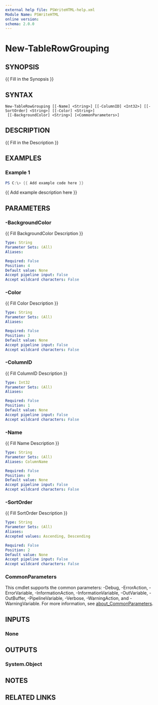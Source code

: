 ```yaml
---
external help file: PSWriteHTML-help.xml
Module Name: PSWriteHTML
online version:
schema: 2.0.0
---
```


# New-TableRowGrouping

## SYNOPSIS
{{ Fill in the Synopsis }}

## SYNTAX

```
New-TableRowGrouping [[-Name] <String>] [[-ColumnID] <Int32>] [[-SortOrder] <String>] [[-Color] <String>]
 [[-BackgroundColor] <String>] [<CommonParameters>]
```

## DESCRIPTION
{{ Fill in the Description }}

## EXAMPLES

### Example 1
```powershell
PS C:\> {{ Add example code here }}
```

{{ Add example description here }}

## PARAMETERS

### -BackgroundColor
{{ Fill BackgroundColor Description }}

```yaml
Type: String
Parameter Sets: (All)
Aliases:

Required: False
Position: 4
Default value: None
Accept pipeline input: False
Accept wildcard characters: False
```

### -Color
{{ Fill Color Description }}

```yaml
Type: String
Parameter Sets: (All)
Aliases:

Required: False
Position: 3
Default value: None
Accept pipeline input: False
Accept wildcard characters: False
```

### -ColumnID
{{ Fill ColumnID Description }}

```yaml
Type: Int32
Parameter Sets: (All)
Aliases:

Required: False
Position: 1
Default value: None
Accept pipeline input: False
Accept wildcard characters: False
```

### -Name
{{ Fill Name Description }}

```yaml
Type: String
Parameter Sets: (All)
Aliases: ColumnName

Required: False
Position: 0
Default value: None
Accept pipeline input: False
Accept wildcard characters: False
```

### -SortOrder
{{ Fill SortOrder Description }}

```yaml
Type: String
Parameter Sets: (All)
Aliases:
Accepted values: Ascending, Descending

Required: False
Position: 2
Default value: None
Accept pipeline input: False
Accept wildcard characters: False
```

### CommonParameters
This cmdlet supports the common parameters: -Debug, -ErrorAction, -ErrorVariable, -InformationAction, -InformationVariable, -OutVariable, -OutBuffer, -PipelineVariable, -Verbose, -WarningAction, and -WarningVariable. For more information, see [about_CommonParameters](http://go.microsoft.com/fwlink/?LinkID=113216).

## INPUTS

### None

## OUTPUTS

### System.Object
## NOTES

## RELATED LINKS
